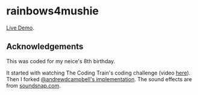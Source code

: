 # rainbows4mushie

[Live Demo](https://rainbows4mushie.com/).

## Acknowledgements

This was coded for my neice's 8th birthday.

It started with watching The Coding Train's coding challenge (video [here](https://www.youtube.com/watch?v=CKeyIbT3vXI)). Then I forked [@andrewdcampbell's implementation](https://github.com/andrewdcampbell/jsfireworks). The sound effects are from [soundsnap.com](https://www.soundsnap.com/tags/fireworks).
